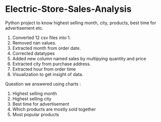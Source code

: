 # Electric-Store-Sales-Analysis
Python project to know highest selling month, city, products, best time for advertisement etc.

1. Converted 12 csv files into 1.
2. Removed nan values.
3. Extracted month from order date.
4. Corrected datatypes
5. Added new column named sales by multipying quantity and price
6. Extracted city from purchase address.
7. Extracted hour from order time
8. Visualization to get insight of data.

Question we answered using charts :

1. Highest selling month
2. Highest selling city
3. Best time for advertisement
4. Which products are mostly sold together
5. Most popular products
